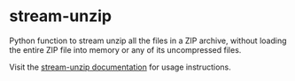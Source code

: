 # stream-unzip

Python function to stream unzip all the files in a ZIP archive, without loading the entire ZIP file into memory or any of its uncompressed files.

Visit the [stream-unzip documentation](https://stream-unzip.docs.data.trade.gov.uk/) for usage instructions.
